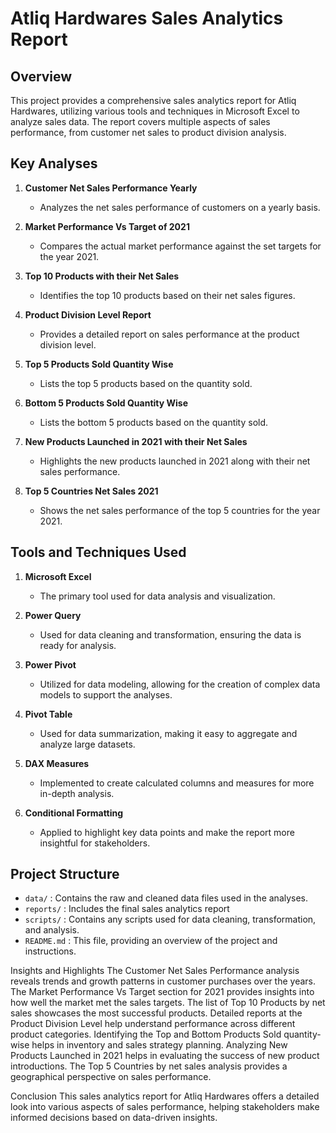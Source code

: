 # Atliq Hardwares Sales Analytics Report

## Overview
This project provides a comprehensive sales analytics report for Atliq Hardwares, utilizing various tools and techniques in Microsoft Excel to analyze sales data. The report covers multiple aspects of sales performance, from customer net sales to product division analysis.

## Key Analyses

1. **Customer Net Sales Performance Yearly**
   - Analyzes the net sales performance of customers on a yearly basis.

2. **Market Performance Vs Target of 2021**
   - Compares the actual market performance against the set targets for the year 2021.

3. **Top 10 Products with their Net Sales**
   - Identifies the top 10 products based on their net sales figures.

4. **Product Division Level Report**
   - Provides a detailed report on sales performance at the product division level.

5. **Top 5 Products Sold Quantity Wise**
   - Lists the top 5 products based on the quantity sold.

6. **Bottom 5 Products Sold Quantity Wise**
   - Lists the bottom 5 products based on the quantity sold.

7. **New Products Launched in 2021 with their Net Sales**
   - Highlights the new products launched in 2021 along with their net sales performance.

8. **Top 5 Countries Net Sales 2021**
   - Shows the net sales performance of the top 5 countries for the year 2021.

## Tools and Techniques Used

1. **Microsoft Excel**
   - The primary tool used for data analysis and visualization.

2. **Power Query**
   - Used for data cleaning and transformation, ensuring the data is ready for analysis.

3. **Power Pivot**
   - Utilized for data modeling, allowing for the creation of complex data models to support the analyses.

4. **Pivot Table**
   - Used for data summarization, making it easy to aggregate and analyze large datasets.

5. **DAX Measures**
   - Implemented to create calculated columns and measures for more in-depth analysis.

6. **Conditional Formatting**
   - Applied to highlight key data points and make the report more insightful for stakeholders.

## Project Structure

- `data/` : Contains the raw and cleaned data files used in the analyses.
- `reports/` : Includes the final sales analytics report
- `scripts/` : Contains any scripts used for data cleaning, transformation, and analysis.
- `README.md` : This file, providing an overview of the project and instructions.

Insights and Highlights
The Customer Net Sales Performance analysis reveals trends and growth patterns in customer purchases over the years.
The Market Performance Vs Target section for 2021 provides insights into how well the market met the sales targets.
The list of Top 10 Products by net sales showcases the most successful products.
Detailed reports at the Product Division Level help understand performance across different product categories.
Identifying the Top and Bottom Products Sold quantity-wise helps in inventory and sales strategy planning.
Analyzing New Products Launched in 2021 helps in evaluating the success of new product introductions.
The Top 5 Countries by net sales analysis provides a geographical perspective on sales performance.

Conclusion
This sales analytics report for Atliq Hardwares offers a detailed look into various aspects of sales performance, helping stakeholders make informed decisions based on data-driven insights.
